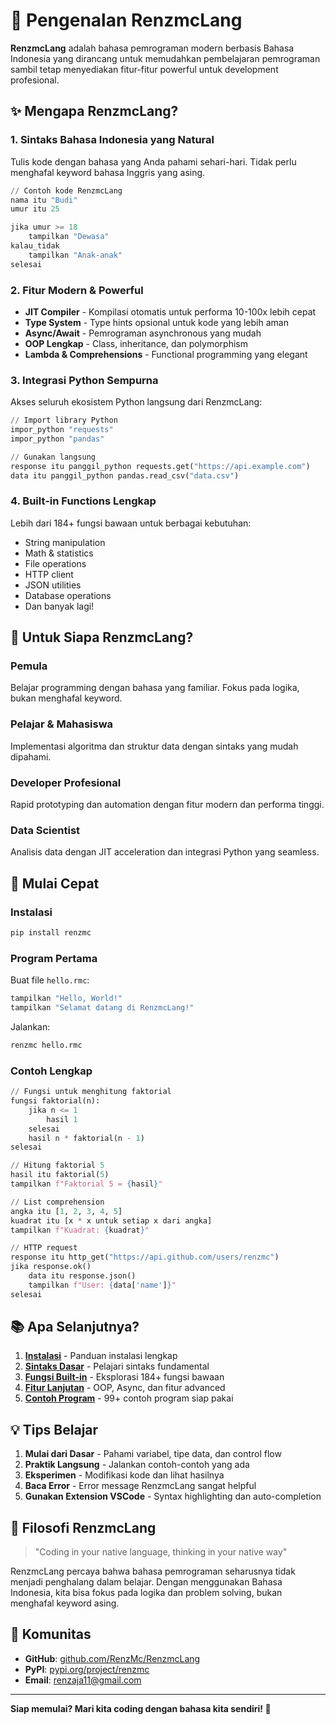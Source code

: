 # 🚀 Pengenalan RenzmcLang

**RenzmcLang** adalah bahasa pemrograman modern berbasis Bahasa Indonesia yang dirancang untuk memudahkan pembelajaran pemrograman sambil tetap menyediakan fitur-fitur powerful untuk development profesional.

## ✨ Mengapa RenzmcLang?

### 1. **Sintaks Bahasa Indonesia yang Natural**
Tulis kode dengan bahasa yang Anda pahami sehari-hari. Tidak perlu menghafal keyword bahasa Inggris yang asing.

```python
// Contoh kode RenzmcLang
nama itu "Budi"
umur itu 25

jika umur >= 18
    tampilkan "Dewasa"
kalau_tidak
    tampilkan "Anak-anak"
selesai
```

### 2. **Fitur Modern & Powerful**
- **JIT Compiler** - Kompilasi otomatis untuk performa 10-100x lebih cepat
- **Type System** - Type hints opsional untuk kode yang lebih aman
- **Async/Await** - Pemrograman asynchronous yang mudah
- **OOP Lengkap** - Class, inheritance, dan polymorphism
- **Lambda & Comprehensions** - Functional programming yang elegant

### 3. **Integrasi Python Sempurna**
Akses seluruh ekosistem Python langsung dari RenzmcLang:

```python
// Import library Python
impor_python "requests"
impor_python "pandas"

// Gunakan langsung
response itu panggil_python requests.get("https://api.example.com")
data itu panggil_python pandas.read_csv("data.csv")
```

### 4. **Built-in Functions Lengkap**
Lebih dari 184+ fungsi bawaan untuk berbagai kebutuhan:
- String manipulation
- Math & statistics
- File operations
- HTTP client
- JSON utilities
- Database operations
- Dan banyak lagi!

## 🎯 Untuk Siapa RenzmcLang?

### Pemula
Belajar programming dengan bahasa yang familiar. Fokus pada logika, bukan menghafal keyword.

### Pelajar & Mahasiswa
Implementasi algoritma dan struktur data dengan sintaks yang mudah dipahami.

### Developer Profesional
Rapid prototyping dan automation dengan fitur modern dan performa tinggi.

### Data Scientist
Analisis data dengan JIT acceleration dan integrasi Python yang seamless.

## 🚀 Mulai Cepat

### Instalasi
```bash
pip install renzmc
```

### Program Pertama
Buat file `hello.rmc`:
```python
tampilkan "Hello, World!"
tampilkan "Selamat datang di RenzmcLang!"
```

Jalankan:
```bash
renzmc hello.rmc
```

### Contoh Lengkap
```python
// Fungsi untuk menghitung faktorial
fungsi faktorial(n):
    jika n <= 1
        hasil 1
    selesai
    hasil n * faktorial(n - 1)
selesai

// Hitung faktorial 5
hasil itu faktorial(5)
tampilkan f"Faktorial 5 = {hasil}"

// List comprehension
angka itu [1, 2, 3, 4, 5]
kuadrat itu [x * x untuk setiap x dari angka]
tampilkan f"Kuadrat: {kuadrat}"

// HTTP request
response itu http_get("https://api.github.com/users/renzmc")
jika response.ok()
    data itu response.json()
    tampilkan f"User: {data['name']}"
selesai
```

## 📚 Apa Selanjutnya?

1. **[Instalasi](instalasi)** - Panduan instalasi lengkap
2. **[Sintaks Dasar](sintaks-dasar)** - Pelajari sintaks fundamental
3. **[Fungsi Built-in](fungsi-builtin)** - Eksplorasi 184+ fungsi bawaan
4. **[Fitur Lanjutan](fitur-lanjutan)** - OOP, Async, dan fitur advanced
5. **[Contoh Program](contoh)** - 99+ contoh program siap pakai

## 💡 Tips Belajar

1. **Mulai dari Dasar** - Pahami variabel, tipe data, dan control flow
2. **Praktik Langsung** - Jalankan contoh-contoh yang ada
3. **Eksperimen** - Modifikasi kode dan lihat hasilnya
4. **Baca Error** - Error message RenzmcLang sangat helpful
5. **Gunakan Extension VSCode** - Syntax highlighting dan auto-completion

## 🌟 Filosofi RenzmcLang

> "Coding in your native language, thinking in your native way"

RenzmcLang percaya bahwa bahasa pemrograman seharusnya tidak menjadi penghalang dalam belajar. Dengan menggunakan Bahasa Indonesia, kita bisa fokus pada logika dan problem solving, bukan menghafal keyword asing.

## 🤝 Komunitas

- **GitHub**: [github.com/RenzMc/RenzmcLang](https://github.com/RenzMc/RenzmcLang)
- **PyPI**: [pypi.org/project/renzmc](https://pypi.org/project/renzmc/)
- **Email**: renzaja11@gmail.com

---

**Siap memulai? Mari kita coding dengan bahasa kita sendiri! 🚀**